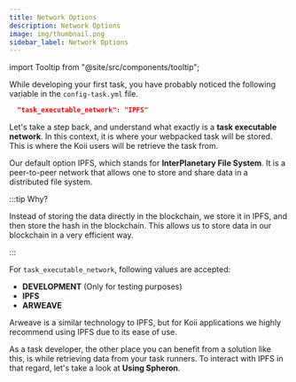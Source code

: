 ```yaml
---
title: Network Options
description: Network Options
image: img/thumbnail.png
sidebar_label: Network Options
---
```


import Tooltip from "@site/src/components/tooltip";

While developing your first task, you have probably noticed the following variable in the `config-task.yml` file.

```json
  "task_executable_network": "IPFS"
```

Let's take a step back, and understand what exactly is a **task executable network**. In this context, it is where your webpacked task will be stored. This is where the Koii users will be retrieve the task from.

Our default option IPFS, which stands for **InterPlanetary File System**. It is a peer-to-peer network that allows one to store and share data in a distributed file system.

:::tip Why?

Instead of storing the data directly in the blockchain, we store it in IPFS, and then store the hash in the blockchain. This allows us to store data in our blockchain in a very efficient way.

:::

For `task_executable_network`, following values are accepted:

- **DEVELOPMENT** (Only for testing purposes)
- **IPFS**
- **ARWEAVE**

Arweave is a similar technology to IPFS, but for Koii applications we highly recommend using IPFS due to its ease of use.

As a task developer, the other place you can benefit from a solution like this, is while retrieving data from your task runners. To interact with IPFS in that regard, let's take a look at **Using Spheron**.
